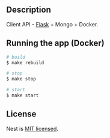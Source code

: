
## Description

Client API - [Flask](https://flask.palletsprojects.com/en/3.0.x/) + Mongo + Docker.




## Running the app (Docker)

```bash
# build
$ make rebuild

# stop
$ make stop

# start
$ make start

```


## License

Nest is [MIT licensed](LICENSE).

